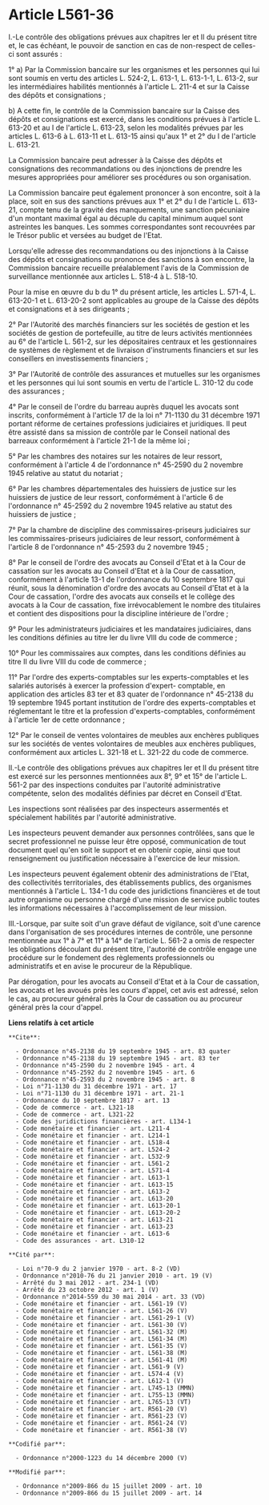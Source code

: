 # Article L561-36

I.-Le contrôle des obligations prévues aux chapitres Ier et II du présent titre et, le cas échéant, le pouvoir de sanction en
cas de non-respect de celles-ci sont assurés : 

1° a) Par la Commission bancaire sur les organismes et les personnes qui lui sont soumis en vertu des articles L. 524-2, L.
613-1, L. 613-1-1, L. 613-2, sur les intermédiaires habilités mentionnés à l'article L. 211-4 et sur la Caisse des dépôts et
consignations ; 

b) A cette fin, le contrôle de la Commission bancaire sur la Caisse des dépôts et consignations est exercé, dans les
conditions prévues à l'article L. 613-20 et au I de l'article L. 613-23, selon les modalités prévues par les articles L.
613-6 à L. 613-11 et L. 613-15 ainsi qu'aux 1° et 2° du I de l'article L. 613-21. 

La Commission bancaire peut adresser à la Caisse des dépôts et consignations des recommandations ou des injonctions de
prendre les mesures appropriées pour améliorer ses procédures ou son organisation. 

La Commission bancaire peut également prononcer à son encontre, soit à la place, soit en sus des sanctions prévues aux 1° et
2° du I de l'article L. 613-21, compte tenu de la gravité des manquements, une sanction pécuniaire d'un montant maximal égal
au décuple du capital minimum auquel sont astreintes les banques. Les sommes correspondantes sont recouvrées par le Trésor
public et versées au budget de l'Etat. 

Lorsqu'elle adresse des recommandations ou des injonctions à la Caisse des dépôts et consignations ou prononce des sanctions
à son encontre, la Commission bancaire recueille préalablement l'avis de la Commission de surveillance mentionnée aux
articles L. 518-4 à L. 518-10. 

Pour la mise en œuvre du b du 1° du présent article, les articles L. 571-4, L. 613-20-1 et L. 613-20-2 sont applicables au
groupe de la Caisse des dépôts et consignations et à ses dirigeants ; 

2° Par l'Autorité des marchés financiers sur les sociétés de gestion et les sociétés de gestion de portefeuille, au titre de
leurs activités mentionnées au 6° de l'article L. 561-2, sur les dépositaires centraux et les gestionnaires de systèmes de
règlement et de livraison d'instruments financiers et sur les conseillers en investissements financiers ; 

3° Par l'Autorité de contrôle des assurances et mutuelles sur les organismes et les personnes qui lui sont soumis en vertu de
l'article L. 310-12 du code des assurances ; 

4° Par le conseil de l'ordre du barreau auprès duquel les avocats sont inscrits, conformément à l'article 17 de la loi n°
71-1130 du 31 décembre 1971 portant réforme de certaines professions judiciaires et juridiques. Il peut être assisté dans sa
mission de contrôle par le Conseil national des barreaux conformément à l'article 21-1 de la même loi ; 

5° Par les chambres des notaires sur les notaires de leur ressort, conformément à l'article 4 de l'ordonnance n° 45-2590 du 2
novembre 1945 relative au statut du notariat ; 

6° Par les chambres départementales des huissiers de justice sur les huissiers de justice de leur ressort, conformément à
l'article 6 de l'ordonnance n° 45-2592 du 2 novembre 1945 relative au statut des huissiers de justice ; 

7° Par la chambre de discipline des commissaires-priseurs judiciaires sur les commissaires-priseurs judiciaires de leur
ressort, conformément à l'article 8 de l'ordonnance n° 45-2593 du 2 novembre 1945 ; 

8° Par le conseil de l'ordre des avocats au Conseil d'Etat et à la Cour de cassation sur les avocats au Conseil d'Etat et à
la Cour de cassation, conformément à l'article 13-1 de l'ordonnance du 10 septembre 1817 qui réunit, sous la dénomination
d'ordre des avocats au Conseil d'Etat et à la Cour de cassation, l'ordre des avocats aux conseils et le collège des avocats à
la Cour de cassation, fixe irrévocablement le nombre des titulaires et contient des dispositions pour la discipline
intérieure de l'ordre ; 

9° Pour les administrateurs judiciaires et les mandataires judiciaires, dans les conditions définies au titre Ier du livre
VIII du code de commerce ; 

10° Pour les commissaires aux comptes, dans les conditions définies au titre II du livre VIII du code de commerce ; 

11° Par l'ordre des experts-comptables sur les experts-comptables et les salariés autorisés à exercer la profession d'expert-
comptable, en application des articles 83 ter et 83 quater de l'ordonnance n° 45-2138 du 19 septembre 1945 portant
institution de l'ordre des experts-comptables et réglementant le titre et la profession d'experts-comptables, conformément à
l'article 1er de cette ordonnance ; 

12° Par le conseil de ventes volontaires de meubles aux enchères publiques sur les sociétés de ventes volontaires de meubles
aux enchères publiques, conformément aux articles L. 321-18 et L. 321-22 du code de commerce. 

II.-Le contrôle des obligations prévues aux chapitres Ier et II du présent titre est exercé sur les personnes mentionnées aux
8°, 9° et 15° de l'article L. 561-2 par des inspections conduites par l'autorité administrative compétente, selon des
modalités définies par décret en Conseil d'Etat. 

Les inspections sont réalisées par des inspecteurs assermentés et spécialement habilités par l'autorité administrative. 

Les inspecteurs peuvent demander aux personnes contrôlées, sans que le secret professionnel ne puisse leur être opposé,
communication de tout document quel qu'en soit le support et en obtenir copie, ainsi que tout renseignement ou justification
nécessaire à l'exercice de leur mission. 

Les inspecteurs peuvent également obtenir des administrations de l'Etat, des collectivités territoriales, des établissements
publics, des organismes mentionnés à l'article L. 134-1 du code des juridictions financières et de tout autre organisme ou
personne chargé d'une mission de service public toutes les informations nécessaires à l'accomplissement de leur mission. 

III.-Lorsque, par suite soit d'un grave défaut de vigilance, soit d'une carence dans l'organisation de ses procédures
internes de contrôle, une personne mentionnée aux 1° à 7° et 11° à 14° de l'article L. 561-2 a omis de respecter les
obligations découlant du présent titre, l'autorité de contrôle engage une procédure sur le fondement des règlements
professionnels ou administratifs et en avise le procureur de la République. 

Par dérogation, pour les avocats au Conseil d'Etat et à la Cour de cassation, les avocats et les avoués près les cours
d'appel, cet avis est adressé, selon le cas, au procureur général près la Cour de cassation ou au procureur général près la
cour d'appel.

**Liens relatifs à cet article**

	**Cite**:

	  - Ordonnance n°45-2138 du 19 septembre 1945 - art. 83 quater
	  - Ordonnance n°45-2138 du 19 septembre 1945 - art. 83 ter
	  - Ordonnance n°45-2590 du 2 novembre 1945 - art. 4
	  - Ordonnance n°45-2592 du 2 novembre 1945 - art. 6
	  - Ordonnance n°45-2593 du 2 novembre 1945 - art. 8
	  - Loi n°71-1130 du 31 décembre 1971 - art. 17
	  - Loi n°71-1130 du 31 décembre 1971 - art. 21-1
	  - Ordonnance du 10 septembre 1817 - art. 13
	  - Code de commerce - art. L321-18
	  - Code de commerce - art. L321-22
	  - Code des juridictions financières - art. L134-1
	  - Code monétaire et financier - art. L211-4
	  - Code monétaire et financier - art. L214-1
	  - Code monétaire et financier - art. L518-4
	  - Code monétaire et financier - art. L524-2
	  - Code monétaire et financier - art. L532-9
	  - Code monétaire et financier - art. L561-2
	  - Code monétaire et financier - art. L571-4
	  - Code monétaire et financier - art. L613-1
	  - Code monétaire et financier - art. L613-15
	  - Code monétaire et financier - art. L613-2
	  - Code monétaire et financier - art. L613-20
	  - Code monétaire et financier - art. L613-20-1
	  - Code monétaire et financier - art. L613-20-2
	  - Code monétaire et financier - art. L613-21
	  - Code monétaire et financier - art. L613-23
	  - Code monétaire et financier - art. L613-6
	  - Code des assurances - art. L310-12

	**Cité par**:

	  - Loi n°70-9 du 2 janvier 1970 - art. 8-2 (VD)
	  - Ordonnance n°2010-76 du 21 janvier 2010 - art. 19 (V)
	  - Arrêté du 3 mai 2012 - art. 234-1 (VD)
	  - Arrêté du 23 octobre 2012 - art. 1 (V)
	  - Ordonnance n°2014-559 du 30 mai 2014 - art. 33 (VD)
	  - Code monétaire et financier - art. L561-19 (V)
	  - Code monétaire et financier - art. L561-26 (V)
	  - Code monétaire et financier - art. L561-29-1 (V)
	  - Code monétaire et financier - art. L561-30 (V)
	  - Code monétaire et financier - art. L561-32 (M)
	  - Code monétaire et financier - art. L561-34 (M)
	  - Code monétaire et financier - art. L561-35 (V)
	  - Code monétaire et financier - art. L561-38 (M)
	  - Code monétaire et financier - art. L561-41 (M)
	  - Code monétaire et financier - art. L561-9 (V)
	  - Code monétaire et financier - art. L574-4 (V)
	  - Code monétaire et financier - art. L612-1 (V)
	  - Code monétaire et financier - art. L745-13 (MMN)
	  - Code monétaire et financier - art. L755-13 (MMN)
	  - Code monétaire et financier - art. L765-13 (VT)
	  - Code monétaire et financier - art. R561-20 (V)
	  - Code monétaire et financier - art. R561-23 (V)
	  - Code monétaire et financier - art. R561-24 (V)
	  - Code monétaire et financier - art. R561-38 (V)

	**Codifié par**:

	  - Ordonnance n°2000-1223 du 14 décembre 2000 (V)

	**Modifié par**:

	  - Ordonnance n°2009-866 du 15 juillet 2009 - art. 10
	  - Ordonnance n°2009-866 du 15 juillet 2009 - art. 14
